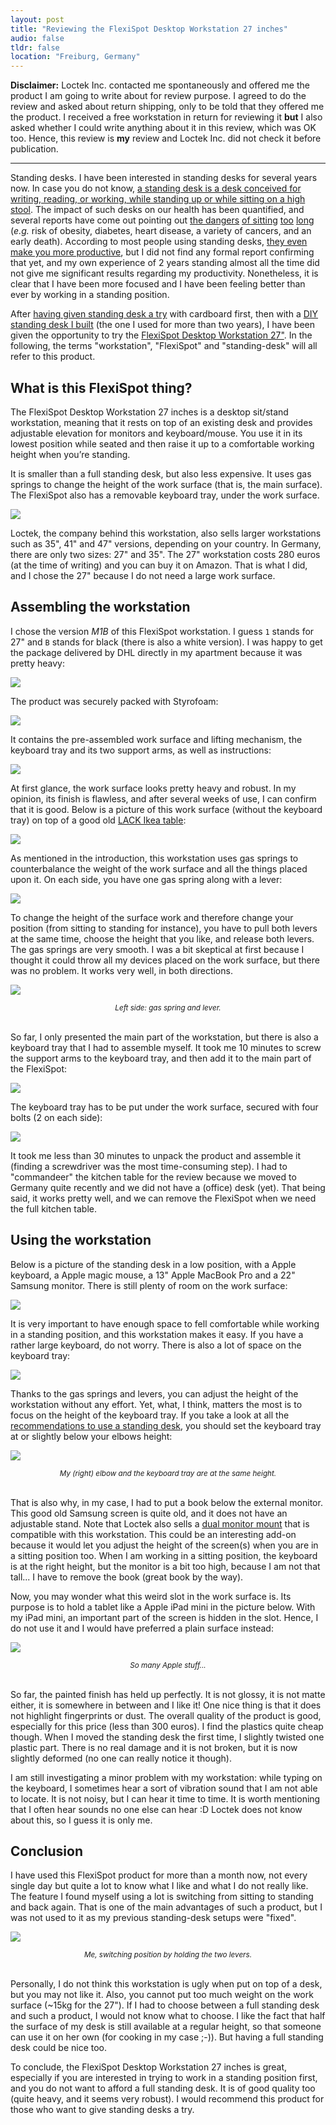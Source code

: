 ```yaml
---
layout: post
title: "Reviewing the FlexiSpot Desktop Workstation 27 inches"
audio: false
tldr: false
location: "Freiburg, Germany"
---
```


**Disclaimer:** Loctek Inc. contacted me spontaneously and offered me the
product I am going to write about for review purpose. I agreed to do the review
and asked about return shipping, only to be told that they offered me the
product. I received a free workstation in return for reviewing it **but** I also
asked whether I could write anything about it in this review, which was OK too.
Hence, this review is **my** review and Loctek Inc. did not check it before
publication.

---

Standing desks. I have been interested in standing desks for several years now.
In case you do not know, [a standing desk is a desk conceived for writing,
reading, or working, while standing up or while sitting on a high
stool](http://en.wikipedia.org/wiki/Standing_desk). The impact of such desks on
our health has been quantified, and several reports have come out pointing out
[the dangers](http://www.huffingtonpost.com/chris-kresser/sitting-health_b_2897289.html)
[of sitting](http://healthland.time.com/2011/04/13/the-dangers-of-sitting-at-work%E2%80%94and-standing/)
[too](http://www.nytimes.com/2011/04/17/magazine/mag-17sitting-t.html)
[long](http://mashable.com/2011/05/09/sitting-down-infographic/) (_e.g._ risk of
obesity, diabetes, heart disease, a variety of cancers, and an early death).
According to most people using standing desks, [they even make you more
productive](http://readwrite.com/2013/09/26/standing-desks-productivity), but I
did not find any formal report confirming that yet, and my own experience of 2
years standing almost all the time did not give me significant results regarding
my productivity. Nonetheless, it is clear that I have been more focused and I
have been feeling better than ever by working in a standing position.

After [having given standing desk a
try](https://twitter.com/couac/status/443674631892123649) with cardboard first,
then with a [DIY standing desk I
built](/2014/03/17/standing-desk-do-it-yourself/) (the one I used for more than
two years), I have been given the opportunity to try the [FlexiSpot Desktop
Workstation 27"](https://flexispot.com/workstations/). In the following, the
terms "workstation", "FlexiSpot" and "standing-desk" will all refer to this
product.

## What is this FlexiSpot thing?

The FlexiSpot Desktop Workstation 27 inches is a desktop sit/stand workstation,
meaning that it rests on top of an existing desk and provides adjustable
elevation for monitors and keyboard/mouse. You use it in its lowest position
while seated and then raise it up to a comfortable working height when you’re
standing.

It is smaller than a full standing desk, but also less expensive. It uses gas
springs to change the height of the work surface (that is, the main surface).
The FlexiSpot also has a removable keyboard tray, under the work surface.

![](/images/posts/2017/flexispot.jpg)

Loctek, the company behind this workstation, also sells larger workstations such
as 35", 41" and 47" versions, depending on your country. In Germany, there are
only two sizes: 27" and 35". The 27" workstation costs 280 euros (at the time of
writing) and you can buy it on Amazon. That is what I did, and I chose the 27"
because I do not need a large work surface.


## Assembling the workstation

I chose the version _M1B_ of this FlexiSpot workstation. I guess `1` stands for
27" and `B` stands for black (there is also a white version). I was happy to get
the package delivered by DHL directly in my apartment because it was pretty
heavy:

![](/images/posts/2017/flexispot_package.jpg)

The product was securely packed with Styrofoam:

![](/images/posts/2017/flexispot_package_2.jpg)

It contains the pre-assembled work surface and lifting mechanism, the keyboard
tray and its two support arms, as well as instructions:

![](/images/posts/2017/flexispot_items.jpg)

At first glance, the work surface looks pretty heavy and robust. In my opinion,
its finish is flawless, and after several weeks of use, I can confirm that it is
good. Below is a picture of this work surface (without the keyboard tray) on top
of a good old [LACK Ikea
table](http://www.ikea.com/us/en/catalog/products/20011408/):

![](/images/posts/2017/flexispot_work_surface.jpg)

As mentioned in the introduction, this workstation uses gas springs to
counterbalance the weight of the work surface and all the things placed upon it.
On each side, you have one gas spring along with a lever:

![](/images/posts/2017/flexispot_gas.jpg)

To change the height of the surface work and therefore change your position
(from sitting to standing for instance), you have to pull both levers at the
same time, choose the height that you like, and release both levers. The gas
springs are very smooth. I was a bit skeptical at first because I thought it
could throw all my devices placed on the work surface, but there was no problem.
It works very well, in both directions.

![](/images/posts/2017/flexispot_gas_2.jpg)
<center><small><em>Left side: gas spring and lever.</em></small><br><br></center>

So far, I only presented the main part of the workstation, but there is also a
keyboard tray that I had to assemble myself. It took me 10 minutes to screw the
support arms to the keyboard tray, and then add it to the main part of the
FlexiSpot:

![](/images/posts/2017/flexispot_kb_tray.jpg)

The keyboard tray has to be put under the work surface, secured with four
bolts (2 on each side):

![](/images/posts/2017/flexispot_kb_bolts.jpg)

It took me less than 30 minutes to unpack the product and assemble it (finding a
screwdriver was the most time-consuming step). I had to "commandeer" the kitchen
table for the review because we moved to Germany quite recently and we did not
have a (office) desk (yet). That being said, it works pretty well, and we can
remove the FlexiSpot when we need the full kitchen table.

## Using the workstation

Below is a picture of the standing desk in a low position, with a Apple
keyboard, a Apple magic mouse, a 13" Apple MacBook Pro and a 22" Samsung
monitor. There is still plenty of room on the work surface:

![](/images/posts/2017/flexispot_assembled.jpg)

It is very important to have enough space to fell comfortable while working in a
standing position, and this workstation makes it easy.  If you have a rather
large keyboard, do not worry. There is also a lot of space on the keyboard tray:

![](/images/posts/2017/flexispot_keyboard_tray.jpg)

Thanks to the gas springs and levers, you can adjust the height of the
workstation without any effort. Yet, what, I think, matters the most is to focus
on the height of the keyboard tray. If you take a look at all the
[recommendations to use a standing
desk](https://www.quora.com/What-is-the-best-position-to-use-a-laptop), you
should set the keyboard tray at or slightly below your elbows height:

![](/images/posts/2017/flexispot_standing_position.jpg)
<center><small><em>My (right) elbow and the keyboard tray are at the same height.</em></small><br><br></center>

That is also why, in my case, I had to put a book below the external monitor.
This good old Samsung screen is quite old, and it does not have an adjustable
stand. Note that Loctek also sells a [dual monitor
mount](https://flexispot.com/shop/accessories/loctek-d5d1027-3-311-lbs/) that is
compatible with this workstation. This could be an interesting add-on because it
would let you adjust the height of the screen(s) when you are in a sitting
position too. When I am working in a sitting position, the keyboard is at the
right height, but the monitor is a bit too high, because I am not that tall... I
have to remove the book (great book by the way).

Now, you may wonder what this weird slot in the work surface is. Its purpose is
to hold a tablet like a Apple iPad mini in the picture below. With my iPad mini,
an important part of the screen is hidden in the slot. Hence, I do not use it
and I would have preferred a plain surface instead:

![](/images/posts/2017/flexispot_ipad.jpg)
<center><small><em>So many Apple stuff...</em></small><br><br></center>

So far, the painted finish has held up perfectly. It is not glossy, it is not
matte either, it is somewhere in between and I like it! One nice thing is that
it does not highlight fingerprints or dust. The overall quality of the product
is good, especially for this price (less than 300 euros). I find the plastics
quite cheap though. When I moved the standing desk the first time, I slightly
twisted one plastic part. There is no real damage and it is not broken, but it
is now slightly deformed (no one can really notice it though).

I am still investigating a minor problem with my workstation: while typing on
the keyboard, I sometimes hear a sort of vibration sound that I am not able to
locate. It is not noisy, but I can hear it time to time. It is worth mentioning
that I often hear sounds no one else can hear :D Loctek does not know about
this, so I guess it is only me.

## Conclusion

I have used this FlexiSpot product for more than a month now, not every single
day but quite a lot to know what I like and what I do not really like. The
feature I found myself using a lot is switching from sitting to standing and
back again. That is one of the main advantages of such a product, but I was not
used to it as my previous standing-desk setups were "fixed".

![](/images/posts/2017/flexispot_switching_position.jpg)
<center><small><em>Me, switching position by holding the two levers.</em></small><br><br></center>

Personally, I do not think this workstation is ugly when put on top of a desk,
but you may not like it. Also, you cannot put too much weight on the work
surface (~15kg for the 27"). If I had to choose between a full standing desk and
such a product, I would not know what to choose. I like the fact that half the
surface of my desk is still available at a regular height, so that someone can
use it on her own (for cooking in my case ;-)). But having a full standing desk
could be nice too.

To conclude, the FlexiSpot Desktop Workstation 27 inches is great, especially if
you are interested in trying to work in a standing position first, and you do
not want to afford a full standing desk. It is of good quality too (quite heavy,
and it seems very robust). I would recommend this product for those who want to
give standing desks a try.
